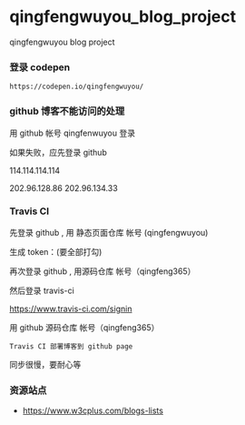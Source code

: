 # qingfengwuyou_blog_project
qingfengwuyou blog project

### 登录 codepen 

`https://codepen.io/qingfengwuyou/`



### github 博客不能访问的处理

用 github 帐号 qingfenwuyou 登录

如果失败，应先登录 github 


114.114.114.114

202.96.128.86
202.96.134.33


### Travis CI

先登录 github , 用 静态页面仓库 帐号 (qingfengwuyou)

生成 token：(要全部打勾)


再次登录 github , 用源码仓库 帐号（qingfeng365）

然后登录 travis-ci

https://www.travis-ci.com/signin

用  github 源码仓库 帐号（qingfeng365）

`Travis CI 部署博客到 github page`

同步很慢，要耐心等


### 资源站点

- https://www.w3cplus.com/blogs-lists